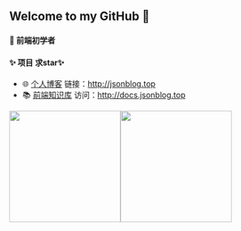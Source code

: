 ## Welcome to my GitHub 👋

#### 🔭 前端初学者

#### ✨ **项目** 求star✨

-  🌐 <a href="https://github.com/JsonFish/blog-project" target="_blank">个人博客</a> 链接：<http://jsonblog.top>
- 📚 <a href="https://github.com/JsonFish/front-end-knowledge-base" target="_blank">前端知识库</a> 访问：<http://docs.jsonblog.top>

<div style="display:flex">
<img align="" height='200px' src="https://github-readme-stats.vercel.app/api/top-langs/?username=JsonFish&locale=cn&line_height=30&theme=radical&langs_count=3&custom_title=常用语言"/>

<img align="" height='200px' src="https://github-readme-stats.vercel.app/api?username=JsonFish&locale=cn&line_height=40&show_icons=true&hide=issues,contribs&theme=radical&rank_icon=default&custom_title=数据统计"/>
</div>



